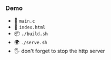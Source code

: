 ### Demo

- 👀 `main.c`
- 👀 `index.html`
- 📦 `./build.sh`
- 🌍 `./serve.sh`
- 🖐️ don't forget to stop the http server

